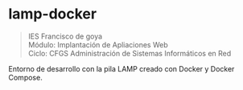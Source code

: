 # lamp-docker

>IES Francisco de goya  
>Módulo: Implantación de Apliaciones Web  
>Ciclo: CFGS Administración de Sistemas Informáticos en Red

Entorno de desarrollo con la pila LAMP creado con Docker y Docker Compose.
